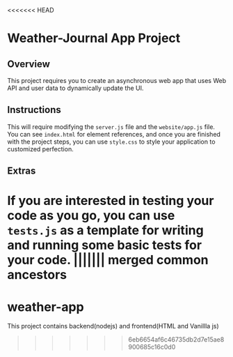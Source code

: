 <<<<<<< HEAD
# Weather-Journal App Project

## Overview
This project requires you to create an asynchronous web app that uses Web API and user data to dynamically update the UI. 

## Instructions
This will require modifying the `server.js` file and the `website/app.js` file. You can see `index.html` for element references, and once you are finished with the project steps, you can use `style.css` to style your application to customized perfection.

## Extras
If you are interested in testing your code as you go, you can use `tests.js` as a template for writing and running some basic tests for your code.
||||||| merged common ancestors
=======
# weather-app
This project contains backend(nodejs) and frontend(HTML and Vanillla js)
>>>>>>> 6eb6654af6c46735db2d7e15ae8900685c16c0d0
